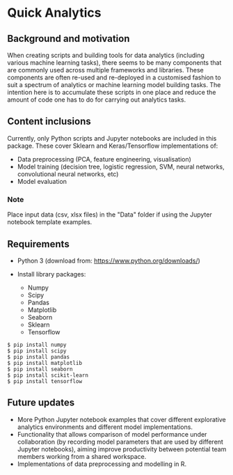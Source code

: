 # Quick Analytics

## Background and motivation
When creating scripts and building tools for data analytics (including various machine learning tasks), there seems to be many components that are commonly used across multiple frameworks and libraries. These components are often re-used and re-deployed in a customised fashion to suit a spectrum of analytics or machine learning model building tasks. The intention here is to accumulate these scripts in one place and reduce the amount of code one has to do for carrying out analytics tasks.

## Content inclusions
Currently, only Python scripts and Jupyter notebooks are included in this package. These cover Sklearn and Keras/Tensorflow implementations of:
- Data preprocessing (PCA, feature engineering, visualisation)
- Model training (decision tree, logistic regression, SVM, neural networks, convolutional neural networks, etc)
- Model evaluation

### Note
Place input data (csv, xlsx files) in the "Data" folder if using the Jupyter notebook template examples.

## Requirements
- Python 3 (download from: https://www.python.org/downloads/)

- Install library packages:
  - Numpy
  - Scipy
  - Pandas
  - Matplotlib
  - Seaborn
  - Sklearn
  - Tensorflow
```
$ pip install numpy
$ pip install scipy
$ pip install pandas
$ pip install matplotlib
$ pip install seaborn
$ pip install scikit-learn
$ pip install tensorflow
```

## Future updates
- More Python Jupyter notebook examples that cover different explorative analytics environments and different model implementations.
- Functionality that allows comparison of model performance under collaboration (by recording model parameters that are used by different Jupyter notebooks), aiming improve productivity between potential team members working from a shared workspace.
- Implementations of data preprocessing and modelling in R.
